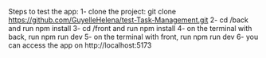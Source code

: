 Steps to test the app:
1- clone the project: git clone https://github.com/GuyelleHelena/test-Task-Management.git
2- cd /back and run npm install 
3- cd /front and run npm install
4- on the terminal with back, run npm run dev
5- on the terminal with front, run npm run dev
6- you can access the app on http://localhost:5173
